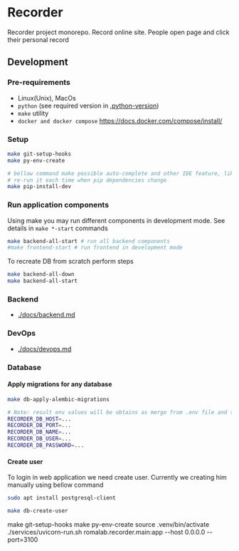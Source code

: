 # Recorder

Recorder project monorepo.
Record online site. People open page and click their personal record

## Development

### Pre-requirements

- Linux(Unix), MacOs
- `python` (see required version in [.python-version](.python-version))
- `make` utility
- `docker and docker compose` https://docs.docker.com/compose/install/

### Setup

```bash
make git-setup-hooks
make py-env-create

# bellow command make possible auto-complete and other IDE feature, like linting code (in git hooks too)
# re-run it each time when pip dependencies change
make pip-install-dev
```


### Run application components

Using make you may run different components in development mode.
See details in `make *-start` commands

```bash
make backend-all-start # run all backend components
#make frontend-start # run frontend in development mode
```

To recreate DB from scratch perform steps

```bash
make backend-all-down
make backend-all-start
```

### Backend

- [./docs/backend.md](./docs/backend.md)

### DevOps

- [./docs/devops.md](./docs/devops.md)


### Database

#### Apply migrations for any database

```bash
make db-apply-alembic-migrations
```

```sh
# Note: result env values will be obtains as merge from .env file and this file
RECORDER_DB_HOST=...
RECORDER_DB_PORT=...
RECORDER_DB_NAME=...
RECORDER_DB_USER=...
RECORDER_DB_PASSWORD=...
```

#### Create user

To login in web application we need create user. Currently we creating him manually using bellow command

```bash
sudo apt install postgresql-client
```

```bash
make db-create-user
```




make git-setup-hooks
make py-env-create
source .venv/bin/activate
./services/uvicorn-run.sh romalab.recorder.main:app --host 0.0.0.0 --port=3100